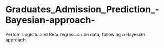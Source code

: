 # Graduates_Admission_Prediction_-Bayesian-approach-
Perfom Logistic and Beta regression on data, following a Bayesian approach. 

